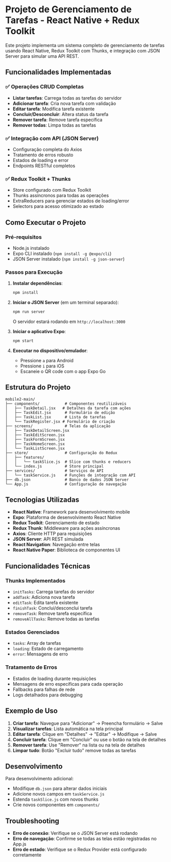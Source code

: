 # Projeto de Gerenciamento de Tarefas - React Native + Redux Toolkit

Este projeto implementa um sistema completo de gerenciamento de tarefas usando React Native, Redux Toolkit com Thunks, e integração com JSON Server para simular uma API REST.

## Funcionalidades Implementadas

### ✅ Operações CRUD Completas
- **Listar tarefas**: Carrega todas as tarefas do servidor
- **Adicionar tarefa**: Cria nova tarefa com validação
- **Editar tarefa**: Modifica tarefa existente
- **Concluir/Desconcluir**: Altera status da tarefa
- **Remover tarefa**: Remove tarefa específica
- **Remover todas**: Limpa todas as tarefas

### ✅ Integração com API (JSON Server)
- Configuração completa do Axios
- Tratamento de erros robusto
- Estados de loading e error
- Endpoints RESTful completos

### ✅ Redux Toolkit + Thunks
- Store configurado com Redux Toolkit
- Thunks assíncronos para todas as operações
- ExtraReducers para gerenciar estados de loading/error
- Selectors para acesso otimizado ao estado

## Como Executar o Projeto

### Pré-requisitos
- Node.js instalado
- Expo CLI instalado (`npm install -g @expo/cli`)
- JSON Server instalado (`npm install -g json-server`)

### Passos para Execução

1. **Instalar dependências**:
   ```bash
   npm install
   ```

2. **Iniciar o JSON Server** (em um terminal separado):
   ```bash
   npm run server
   ```
   O servidor estará rodando em `http://localhost:3000`

3. **Iniciar o aplicativo Expo**:
   ```bash
   npm start
   ```

4. **Executar no dispositivo/emulador**:
   - Pressione `a` para Android
   - Pressione `i` para iOS
   - Escaneie o QR code com o app Expo Go

## Estrutura do Projeto

```
mobile2-main/
├── components/           # Componentes reutilizáveis
│   ├── TaskDetail.jsx   # Detalhes da tarefa com ações
│   ├── TaskEdit.jsx      # Formulário de edição
│   ├── TaskList.jsx      # Lista de tarefas
│   └── TaskRegister.jsx # Formulário de criação
├── screens/              # Telas da aplicação
│   ├── TaskDetailScreen.jsx
│   ├── TaskEditScreen.jsx
│   ├── TaskFormScreen.jsx
│   ├── TaskHomeScreen.jsx
│   └── TaskListScreen.jsx
├── store/                # Configuração do Redux
│   ├── features/
│   │   └── taskSlice.js  # Slice com thunks e reducers
│   └── index.js          # Store principal
├── services/             # Serviços de API
│   └── taskService.js    # Funções de integração com API
├── db.json               # Banco de dados JSON Server
└── App.js                # Configuração de navegação
```

## Tecnologias Utilizadas

- **React Native**: Framework para desenvolvimento mobile
- **Expo**: Plataforma de desenvolvimento React Native
- **Redux Toolkit**: Gerenciamento de estado
- **Redux Thunk**: Middleware para ações assíncronas
- **Axios**: Cliente HTTP para requisições
- **JSON Server**: API REST simulada
- **React Navigation**: Navegação entre telas
- **React Native Paper**: Biblioteca de componentes UI

## Funcionalidades Técnicas

### Thunks Implementados
- `initTasks`: Carrega tarefas do servidor
- `addTask`: Adiciona nova tarefa
- `editTask`: Edita tarefa existente
- `finishTask`: Conclui/desconclui tarefa
- `removeTask`: Remove tarefa específica
- `removeAllTasks`: Remove todas as tarefas

### Estados Gerenciados
- `tasks`: Array de tarefas
- `loading`: Estado de carregamento
- `error`: Mensagens de erro

### Tratamento de Erros
- Estados de loading durante requisições
- Mensagens de erro específicas para cada operação
- Fallbacks para falhas de rede
- Logs detalhados para debugging

## Exemplo de Uso

1. **Criar tarefa**: Navegue para "Adicionar" → Preencha formulário → Salve
2. **Visualizar tarefas**: Lista automática na tela principal
3. **Editar tarefa**: Clique em "Detalhes" → "Editar" → Modifique → Salve
4. **Concluir tarefa**: Clique em "Concluir" ou use o botão na tela de detalhes
5. **Remover tarefa**: Use "Remover" na lista ou na tela de detalhes
6. **Limpar tudo**: Botão "Excluir tudo" remove todas as tarefas

## Desenvolvimento

Para desenvolvimento adicional:
- Modifique `db.json` para alterar dados iniciais
- Adicione novos campos em `taskService.js`
- Estenda `taskSlice.js` com novos thunks
- Crie novos componentes em `components/`

## Troubleshooting

- **Erro de conexão**: Verifique se o JSON Server está rodando
- **Erro de navegação**: Confirme se todas as telas estão registradas no App.js
- **Erro de estado**: Verifique se o Redux Provider está configurado corretamente
